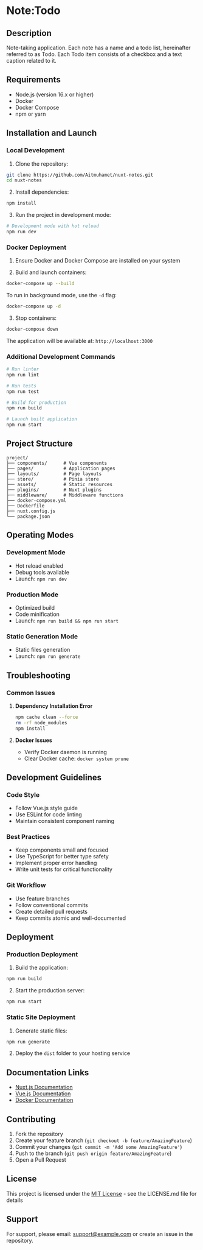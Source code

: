 # Note:Todo

## Description

Note-taking application.
Each note has a name and a todo list, hereinafter referred to as Todo. Each Todo item consists of a checkbox and a text caption related to it.

## Requirements
- Node.js (version 16.x or higher)
- Docker
- Docker Compose
- npm or yarn

## Installation and Launch

### Local Development

1. Clone the repository:
```bash
git clone https://github.com/Aitmuhamet/nuxt-notes.git
cd nuxt-notes
```

2. Install dependencies:
```bash
npm install
```

3. Run the project in development mode:
```bash
# Development mode with hot reload
npm run dev
```

### Docker Deployment

1. Ensure Docker and Docker Compose are installed on your system

2. Build and launch containers:
```bash
docker-compose up --build
```

To run in background mode, use the `-d` flag:
```bash
docker-compose up -d
```

3. Stop containers:
```bash
docker-compose down
```

The application will be available at: `http://localhost:3000`

### Additional Development Commands

```bash
# Run linter
npm run lint

# Run tests
npm run test

# Build for production
npm run build

# Launch built application
npm run start
```

## Project Structure
```
project/
├── components/      # Vue components
├── pages/           # Application pages
├── layouts/         # Page layouts
├── store/           # Pinia store
├── assets/          # Static resources
├── plugins/         # Nuxt plugins
├── middleware/      # Middleware functions
├── docker-compose.yml
├── Dockerfile
├── nuxt.config.js
└── package.json
```

## Operating Modes

### Development Mode
- Hot reload enabled
- Debug tools available
- Launch: `npm run dev`

### Production Mode
- Optimized build
- Code minification
- Launch: `npm run build && npm run start`

### Static Generation Mode
- Static files generation
- Launch: `npm run generate`

## Troubleshooting

### Common Issues

1. **Dependency Installation Error**
   ```bash
   npm cache clean --force
   rm -rf node_modules
   npm install
   ```

2. **Docker Issues**
   - Verify Docker daemon is running
   - Clear Docker cache: `docker system prune`

## Development Guidelines

### Code Style
- Follow Vue.js style guide
- Use ESLint for code linting
- Maintain consistent component naming

### Best Practices
- Keep components small and focused
- Use TypeScript for better type safety
- Implement proper error handling
- Write unit tests for critical functionality

### Git Workflow
- Use feature branches
- Follow conventional commits
- Create detailed pull requests
- Keep commits atomic and well-documented

## Deployment

### Production Deployment
1. Build the application:
```bash
npm run build
```

2. Start the production server:
```bash
npm run start
```

### Static Site Deployment
1. Generate static files:
```bash
npm run generate
```

2. Deploy the `dist` folder to your hosting service

## Documentation Links
- [Nuxt.js Documentation](https://nuxtjs.org/)
- [Vue.js Documentation](https://vuejs.org/)
- [Docker Documentation](https://docs.docker.com/)

## Contributing
1. Fork the repository
2. Create your feature branch (`git checkout -b feature/AmazingFeature`)
3. Commit your changes (`git commit -m 'Add some AmazingFeature'`)
4. Push to the branch (`git push origin feature/AmazingFeature`)
5. Open a Pull Request

## License
This project is licensed under the [MIT License](LICENSE.md) - see the LICENSE.md file for details

## Support
For support, please email: support@example.com or create an issue in the repository.
